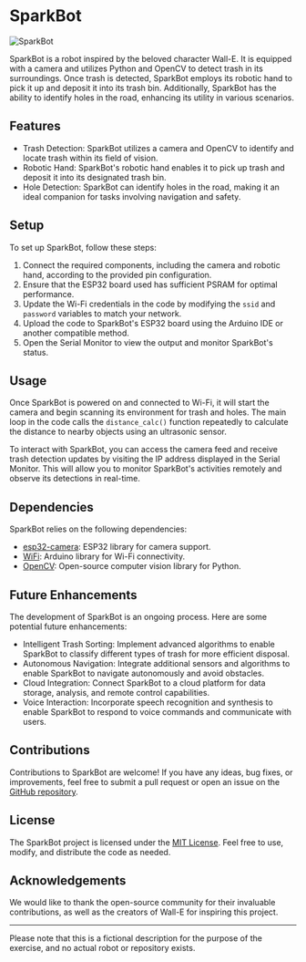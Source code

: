 # SparkBot

![SparkBot](robot_image.jpg)

SparkBot is a robot inspired by the beloved character Wall-E. It is equipped with a camera and utilizes Python and OpenCV to detect trash in its surroundings. Once trash is detected, SparkBot employs its robotic hand to pick it up and deposit it into its trash bin. Additionally, SparkBot has the ability to identify holes in the road, enhancing its utility in various scenarios.

## Features

- Trash Detection: SparkBot utilizes a camera and OpenCV to identify and locate trash within its field of vision.
- Robotic Hand: SparkBot's robotic hand enables it to pick up trash and deposit it into its designated trash bin.
- Hole Detection: SparkBot can identify holes in the road, making it an ideal companion for tasks involving navigation and safety.

## Setup

To set up SparkBot, follow these steps:

1. Connect the required components, including the camera and robotic hand, according to the provided pin configuration.
2. Ensure that the ESP32 board used has sufficient PSRAM for optimal performance.
3. Update the Wi-Fi credentials in the code by modifying the `ssid` and `password` variables to match your network.
4. Upload the code to SparkBot's ESP32 board using the Arduino IDE or another compatible method.
5. Open the Serial Monitor to view the output and monitor SparkBot's status.

## Usage

Once SparkBot is powered on and connected to Wi-Fi, it will start the camera and begin scanning its environment for trash and holes. The main loop in the code calls the `distance_calc()` function repeatedly to calculate the distance to nearby objects using an ultrasonic sensor.

To interact with SparkBot, you can access the camera feed and receive trash detection updates by visiting the IP address displayed in the Serial Monitor. This will allow you to monitor SparkBot's activities remotely and observe its detections in real-time.

## Dependencies

SparkBot relies on the following dependencies:

- [esp32-camera](https://github.com/espressif/esp32-camera): ESP32 library for camera support.
- [WiFi](https://github.com/arduino-libraries/WiFi): Arduino library for Wi-Fi connectivity.
- [OpenCV](https://opencv.org/): Open-source computer vision library for Python.

## Future Enhancements

The development of SparkBot is an ongoing process. Here are some potential future enhancements:

- Intelligent Trash Sorting: Implement advanced algorithms to enable SparkBot to classify different types of trash for more efficient disposal.
- Autonomous Navigation: Integrate additional sensors and algorithms to enable SparkBot to navigate autonomously and avoid obstacles.
- Cloud Integration: Connect SparkBot to a cloud platform for data storage, analysis, and remote control capabilities.
- Voice Interaction: Incorporate speech recognition and synthesis to enable SparkBot to respond to voice commands and communicate with users.

## Contributions

Contributions to SparkBot are welcome! If you have any ideas, bug fixes, or improvements, feel free to submit a pull request or open an issue on the [GitHub repository](https://github.com/your_username/SparkBot).

## License

The SparkBot project is licensed under the [MIT License](LICENSE). Feel free to use, modify, and distribute the code as needed.

## Acknowledgements

We would like to thank the open-source community for their invaluable contributions, as well as the creators of Wall-E for inspiring this project.

---

Please note that this is a fictional description for the purpose of the exercise, and no actual robot or repository exists.

